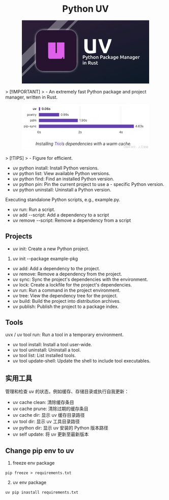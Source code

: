 
 # <center>Python UV<center/>
<p align = "center"> 
<img src="../Image/python_uv.png" ”height = “200 width="400" >
</p>
> [!IMPORTANT]
> - An extremely fast Python package and project manager, written in Rust.
 
<p align = "center"> 
<img src="../Image/efficiont.png" ”height = “200 width="400" >
</p>
> [!TIPS]
> - Figure for efficient.

- uv python install: Install Python versions.
- uv python list: View available Python versions.
- uv python find: Find an installed Python version.
- uv python pin: Pin the current project to use a - specific Python version.
- uv python uninstall: Uninstall a Python version.

Executing standalone Python scripts, e.g., example.py.

- uv run: Run a script.
- uv add --script: Add a dependency to a script
- uv remove --script: Remove a dependency from a script

## Projects

- uv init: Create a new Python project.
1. uv init --package example-pkg
- uv add: Add a dependency to the project.
- uv remove: Remove a dependency from the project.
- uv sync: Sync the project's dependencies with the environment.
- uv lock: Create a lockfile for the project's dependencies.
- uv run: Run a command in the project environment.
- uv tree: View the dependency tree for the project.
- uv build: Build the project into distribution archives.
- uv publish: Publish the project to a package index.

## Tools

uvx / uv tool run: Run a tool in a temporary environment.
- uv tool install: Install a tool user-wide.
- uv tool uninstall: Uninstall a tool.
- uv tool list: List installed tools.
- uv tool update-shell: Update the shell to include tool executables.


## 实用工具
管理和检查 uv 的状态，例如缓存、存储目录或执行自我更新：

- uv cache clean: 清除缓存条目
- uv cache prune: 清除过期的缓存条目
- uv cache dir: 显示 uv 缓存目录路径
- uv tool dir: 显示 uv 工具目录路径
- uv python dir: 显示 uv 安装的 Python 版本路径
- uv self update: 将 uv 更新至最新版本

## Change pip env to uv
1. freeze env package
```shell
pip freeze > requirements.txt
```
2. uv env package
```shell
uv pip inastall requirements.txt
```